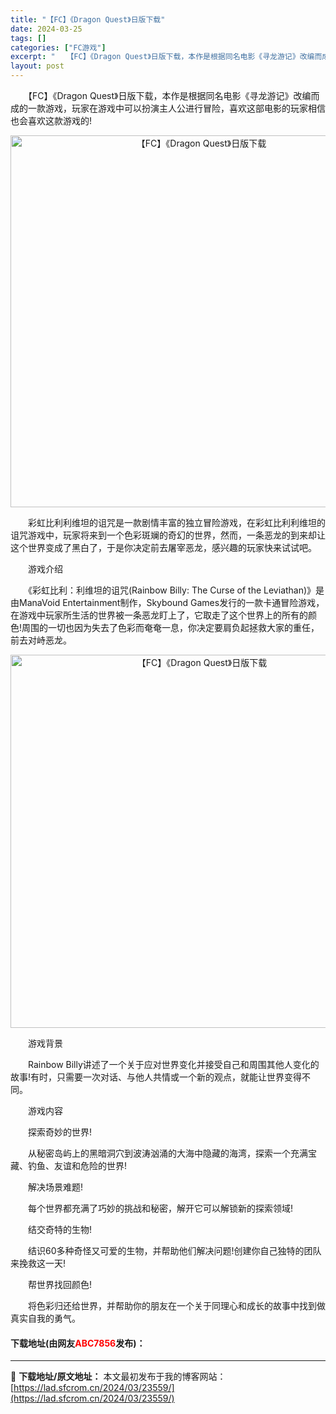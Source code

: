 ```yaml
---
title: "【FC】《Dragon Quest》日版下载"
date: 2024-03-25
tags: []
categories: ["FC游戏"]
excerpt: "　　【FC】《Dragon Quest》日版下载，本作是根据同名电影《寻龙游记》改编而成的一款游戏，玩家在游戏中可以扮演主人公进行冒险，喜欢这部电影的玩家相信也会喜欢这款游戏的! 　　彩虹比利利维坦的诅咒是一款剧情丰富的独立冒险游戏，在彩虹比利利维坦的诅咒游戏中，玩家将来到一个色彩斑斓的奇幻的世界，&hellip;"
layout: post
---
```


 <p>　　【FC】《Dragon Quest》日版下载，本作是根据同名电影《寻龙游记》改编而成的一款游戏，玩家在游戏中可以扮演主人公进行冒险，喜欢这部电影的玩家相信也会喜欢这款游戏的!</p> <p align="center"><img align="" border="0" src="https://lad.sfcrom.cn/wp-content/uploads/2024/03/20240325_66018fbc95641.png" width="595" alt="【FC】《Dragon Quest》日版下载" /></p> <p>　　彩虹比利利维坦的诅咒是一款剧情丰富的独立冒险游戏，在彩虹比利利维坦的诅咒游戏中，玩家将来到一个色彩斑斓的奇幻的世界，然而，一条恶龙的到来却让这个世界变成了黑白了，于是你决定前去屠宰恶龙，感兴趣的玩家快来试试吧。</p> <p>　　游戏介绍</p> <p>　　《彩虹比利：利维坦的诅咒(Rainbow Billy: The Curse of the Leviathan)》是由ManaVoid Entertainment制作，Skybound Games发行的一款卡通冒险游戏，在游戏中玩家所生活的世界被一条恶龙盯上了，它取走了这个世界上的所有的颜色!周围的一切也因为失去了色彩而奄奄一息，你决定要肩负起拯救大家的重任，前去对峙恶龙。</p> <p align="center"><img align="" border="0" src="https://lad.sfcrom.cn/wp-content/uploads/2024/03/20240325_66018fbde4ea4.png" width="597" alt="【FC】《Dragon Quest》日版下载" /></p> <p>　　游戏背景</p> <p>　　Rainbow Billy讲述了一个关于应对世界变化并接受自己和周围其他人变化的故事!有时，只需要一次对话、与他人共情或一个新的观点，就能让世界变得不同。</p> <p>　　游戏内容</p> <p>　　探索奇妙的世界!</p> <p>　　从秘密岛屿上的黑暗洞穴到波涛汹涌的大海中隐藏的海湾，探索一个充满宝藏、钓鱼、友谊和危险的世界!</p> <p>　　解决场景难题!</p> <p>　　每个世界都充满了巧妙的挑战和秘密，解开它可以解锁新的探索领域!</p> <p>　　结交奇特的生物!</p> <p>　　结识60多种奇怪又可爱的生物，并帮助他们解决问题!创建你自己独特的团队来挽救这一天!</p> <p>　　帮世界找回颜色!</p> <p>　　将色彩归还给世界，并帮助你的朋友在一个关于同理心和成长的故事中找到做真实自我的勇气。</p> <p><h4>下载地址(由网友<font color="red">ABC7856</font>发布)：</h4></p> 

---
📖 **下载地址/原文地址：** 本文最初发布于我的博客网站：[https://lad.sfcrom.cn/2024/03/23559/](https://lad.sfcrom.cn/2024/03/23559/)
